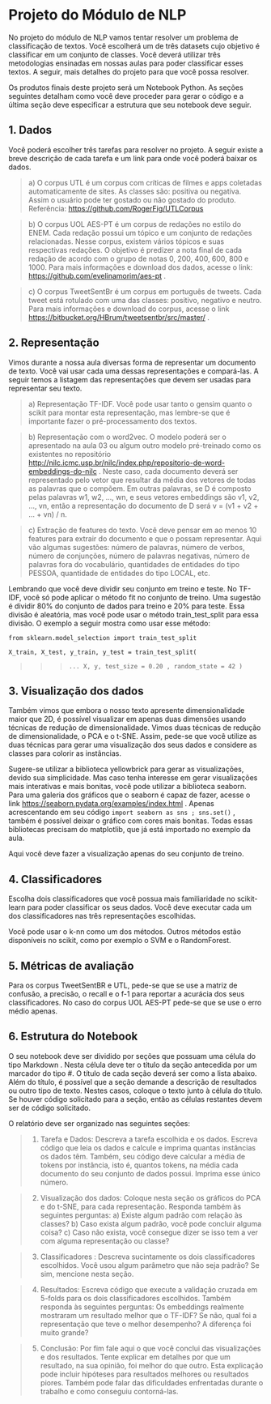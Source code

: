 # Projeto do Módulo de NLP

No projeto do módulo de NLP vamos tentar resolver um problema de classificação de textos.
Você escolherá um de três datasets cujo objetivo é classificar em um conjunto de classes. Você
deverá utilizar três metodologias ensinadas em nossas aulas para poder classificar esses
textos. A seguir, mais detalhes do projeto para que você possa resolver.

Os produtos finais deste projeto será um Notebook Python. As seções seguintes detalham
como você deve proceder para gerar o código e a última seção deve especificar a estrutura que
seu notebook deve seguir.

## 1. Dados
Você poderá escolher três tarefas para resolver no projeto. A seguir existe a breve
descrição de cada tarefa e um link para onde você poderá baixar os dados.

> a) O corpus UTL é um corpus com críticas de filmes e apps coletadas
automaticamente de sites. As classes são: positiva ou negativa. Assim o usuário
pode ter gostado ou não gostado do produto. Referência:
https://github.com/RogerFig/UTLCorpus

> b) O corpus UOL AES-PT é um corpus de redações no estilo do ENEM. Cada
redação possui um tópico e um conjunto de redações relacionadas. Nesse
corpus, existem vários tópicos e suas respectivas redações. O objetivo é
predizer a nota final de cada redação de acordo com o grupo de notas 0, 200,
400, 600, 800 e 1000. Para mais informações e download dos dados, acesse o
link: https://github.com/evelinamorim/aes-pt .

> c) O corpus TweetSentBr é um corpus em português de tweets. Cada tweet está
rotulado com uma das classes: positivo, negativo e neutro. Para mais
informações e download do corpus, acesse o link
https://bitbucket.org/HBrum/tweetsentbr/src/master/ .

## 2. Representação
Vimos durante a nossa aula diversas forma de representar um documento de texto. Você vai
usar cada uma dessas representações e compará-las. A seguir temos a listagem das
representações que devem ser usadas para representar seu texto.
> a) Representação TF-IDF. Você pode usar tanto o gensim quanto o scikit para montar
esta representação, mas lembre-se que é importante fazer o pré-processamento dos
textos.

> b) Representação com o word2vec. O modelo poderá ser o apresentado na aula 03 ou
algum outro modelo pré-treinado como os existentes no repositório
http://nilc.icmc.usp.br/nilc/index.php/repositorio-de-word-embeddings-do-nilc . Neste
caso, cada documento deverá ser representado pelo vetor que resultar da média dos
vetores de todas as palavras que o compõem. Em outras palavras, se D é composto
pelas palavras w1, w2, …, wn, e seus vetores embeddings são v1, v2, …, vn, então a
representação do documento de D será v = (v1 + v2 + … + vn) / n.

> c) Extração de features do texto. Você deve pensar em ao menos 10 features para
extrair do documento e que o possam representar. Aqui vão algumas sugestões:
número de palavras, número de verbos, número de conjunções, número de palavras
negativas, número de palavras fora do vocabulário, quantidades de entidades do tipo
PESSOA, quantidade de entidades do tipo LOCAL, etc.

Lembrando que você deve dividir seu conjunto em treino e teste. No TF-IDF, você só pode
aplicar o método fit no conjunto de treino. Uma sugestão é dividir 80% do conjunto de dados
para treino e 20% para teste. Essa divisão é aleatória, mas você pode usar o método
train_test_split para essa divisão. O exemplo a seguir mostra como usar esse método:

`from sklearn.model_selection import train_test_split`

`X_train, X_test, y_train, y_test = train_test_split(`
>>> `... X, y, test_size = 0.20 , random_state = 42 )`

## 3. Visualização dos dados
Também vimos que embora o nosso texto apresente dimensionalidade maior que 2D, é
possível visualizar em apenas duas dimensões usando técnicas de redução de
dimensionalidade. Vimos duas técnicas de redução de dimensionalidade, o PCA e o t-SNE.
Assim, pede-se que você utilize as duas técnicas para gerar uma visualização dos seus dados
e considere as classes para colorir as instâncias.

Sugere-se utilizar a biblioteca yellowbrick para gerar as visualizações, devido sua simplicidade.
Mas caso tenha interesse em gerar visualizações mais interativas e mais bonitas, você pode
utilizar a biblioteca seaborn. Para uma galeria dos gráficos que o seaborn é capaz de fazer,
acesse o link https://seaborn.pydata.org/examples/index.html . Apenas acrescentando em seu
código `import seaborn as sns ; sns.set()` , também é possível deixar o gráfico com cores
mais bonitas. Todas essas bibliotecas precisam do matplotlib, que já está importado no
exemplo da aula.

Aqui você deve fazer a visualização apenas do seu conjunto de treino.

## 4. Classificadores
Escolha dois classificadores que você possua mais familiaridade no scikit-learn para poder
classificar os seus dados. Você deve executar cada um dos classificadores nas três
representações escolhidas.

Você pode usar o k-nn como um dos métodos. Outros métodos estão disponíveis no scikit,
como por exemplo o SVM e o RandomForest.

## 5. Métricas de avaliação
Para os corpus TweetSentBR e UTL, pede-se que se use a matriz de confusão, a precisão, o
recall e o f-1 para reportar a acurácia dos seus classificadores. No caso do corpus UOL
AES-PT pede-se que se use o erro médio apenas.

## 6. Estrutura do Notebook
O seu notebook deve ser dividido por seções que possuam uma célula do tipo Markdown .
Nesta célula deve ter o título da seção antecedida por um marcador do tipo #. O título de cada
seção deverá ser como a lista abaixo. Além do título, é possível que a seção demande a
descrição de resultados ou outro tipo de texto. Nestes casos, coloque o texto junto à célula do
título. Se houver código solicitado para a seção, então as células restantes devem ser de
código solicitado.

O relatório deve ser organizado nas seguintes seções:

> 1) Tarefa e Dados: Descreva a tarefa escolhida e os dados. Escreva código que leia os
dados e calcule e imprima quantas instâncias os dados têm. Também, seu código deve
calcular a média de tokens por instância, isto é, quantos tokens, na média cada
documento do seu conjunto de dados possui. Imprima esse único número.

> 2) Visualização dos dados: Coloque nesta seção os gráficos do PCA e do t-SNE, para
cada representação. Responda também às seguintes perguntas: a) Existe algum
padrão com relação às classes? b) Caso exista algum padrão, você pode concluir
alguma coisa? c) Caso não exista, você consegue dizer se isso tem a ver com alguma
representação ou classe?

> 3) Classificadores : Descreva sucintamente os dois classificadores escolhidos. Você usou
algum parâmetro que não seja padrão? Se sim, mencione nesta seção.

> 4) Resultados: Escreva código que execute a validação cruzada em 5-folds para os dois
classificadores escolhidos. Também responda às seguintes perguntas: Os embeddings
realmente mostraram um resultado melhor que o TF-IDF? Se não, qual foi a
representação que teve o melhor desempenho? A diferença foi muito grande?

> 5) Conclusão: Por fim fale aqui o que você conclui das visualizações e dos resultados.
Tente explicar em detalhes por que um resultado, na sua opinião, foi melhor do que
outro. Esta explicação pode incluir hipóteses para resultados melhores ou resultados
piores. Também pode falar das dificuldades enfrentadas durante o trabalho e como
conseguiu contorná-las.
